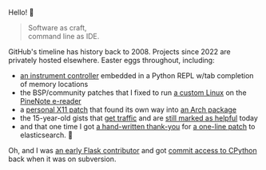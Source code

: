 Hello! 👋

> Software as craft, <br/>
> command line as IDE.

GitHub's timeline has history back to 2008. Projects since 2022 are privately hosted elsewhere. Easter eggs throughout, including:

* [an instrument controller][guppi] embedded in a Python REPL w/tab completion of memory locations
* the BSP/community patches that I fixed to run [a custom Linux][linux] on the [PineNote e-reader][pinenote]
* a [personal X11 patch][yeahconsole] that found its own way into [an Arch package][arch]
* the 15-year-old gists that [get traffic][mssql] and are [still marked as helpful][matplotlib] today
* and that one time I got [a hand-written thank-you](img/elasticsearch.jpg) for [a one-line patch][elasticsearch] to elasticsearch. 🤣

Oh, and I was [an early Flask contributor][flask] and got [commit access to CPython][cpython] back when it was on subversion.

[arch]: https://aur.archlinux.org/cgit/aur.git/tree/yeahconsole_c.patch?h=yeahconsole
[cpython]: https://jython-devguide.readthedocs.io/en/latest/developers.html
[elasticsearch]: https://github.com/elastic/elasticsearch/pull/4958/files
[flask]: https://github.com/pallets/flask/graphs/contributors
[guppi]: https://github.com/nrao/guppi-controller
[linux]: https://github.com/torvalds/linux/compare/master...rduplain:linux:pinenote
[matplotlib]: https://gist.github.com/rduplain/1641344
[mssql]: https://gist.github.com/rduplain/1293636
[pinenote]: https://pine64.org/devices/pinenote/
[yeahconsole]: https://github.com/rduplain/yeahconsole/commit/2248800
